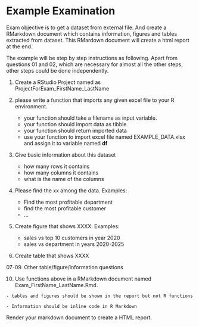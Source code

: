 # Example Examination


Exam objective is to get a dataset from external file. 
And create a RMarkdown document which contains information, figures and tables extracted from dataset.
This RMardown document will create a html report at the end.

The example will be step by step instructions as following.
Apart from questions 01 and 02, which are necessary for almost all the other steps, other steps could be done independently.

01. Create a RStudio Project named as ProjectForExam_FirstName_LastName



02. please write a function that imports any given excel file  to your R environment.

	- your function should take a filename as input variable.
	- your function should import data as tibble
	- your function should return imported data
	- use your function to import excel file named  EXAMPLE_DATA.xlsx and assign it to variable named **df**

03. Give basic information about this dataset
	- how many rows it contains
	- how many columns it contains 
	- what is the name of the columns


04. Please find the xx among the data. Examples: 
	- Find the most profitable department
	- find the most profitable customer
	- ...

05. Create figure that shows XXXX. Examples: 
	- sales vs top 10 customers in year 2020
	- sales vs department in years 2020-2025


06. Create table that shows XXXX

07-09. Other table/figure/information questions


10.  Use functions above in a RMarkdown document named Exam_FirstName_LastName.Rmd.

	- tables and figures should be shown in the report but not R functions

	- Information should be inline code in R Markdown


Render your markdown document to create a HTML report.


